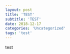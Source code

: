 ```yaml
---
layout: post
title: 'TEST'
subtitle: 'TEST'
date: 2018-12-17
categories: 'Uncategorized'
tags: 'test'
---
```

test
